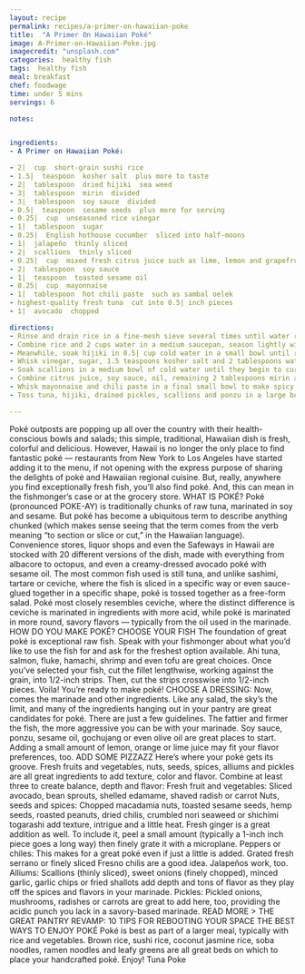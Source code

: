 ```yaml
---
layout: recipe
permalink: recipes/a-primer-on-hawaiian-poke
title:  "A Primer On Hawaiian Poké"
image: A-Primer-on-Hawaiian-Poke.jpg
imagecredit: "unsplash.com"
categories:  healthy fish
tags:  healthy fish
meal: breakfast
chef: foodwage
time: under 5 mins
servings: 6

notes:


ingredients:
- A Primer on Hawaiian Poké:

- 2|  cup  short-grain sushi rice
- 1.5|  teaspoon  kosher salt  plus more to taste
- 2|  tablespoon  dried hijiki  sea weed
- 3|  tablespoon  mirin  divided
- 3|  tablespoon  soy sauce  divided
- 0.5|  teaspoon  sesame seeds  plus more for serving
- 0.25|  cup  unseasoned rice vinegar
- 1|  tablespoon  sugar
- 0.25|  English hothouse cucumber  sliced into half-moons
- 1|  jalapeño  thinly sliced
- 2|  scallions  thinly sliced
- 0.25|  cup  mixed fresh citrus juice such as lime, lemon and grapefruit
- 2|  tablespoon  soy sauce
- 1|  teaspoon  toasted sesame oil
- 0.25|  cup  mayonnaise
- 1|  tablespoon  hot chili paste  such as sambal oelek
- highest-quality fresh tuna  cut into 0.5| inch pieces
- 1|  avocado  chopped

directions:
- Rinse and drain rice in a fine-mesh sieve several times until water runs clear. Let sit 30 minutes.
- Combine rice and 2 cups water in a medium saucepan, season lightly with salt and bring to a boil. Reduce heat, cover saucepan and simmer until rice is tender, 18–22 minutes. Remove from heat and let sit 10 minutes. Fluff with a fork; keep warm.
- Meanwhile, soak hijiki in 0.5| cup cold water in a small bowl until rehydrated and softened, 30–35 minutes. Drain and mix in a clean, small bowl with 1 tablespoon mirin, 1 tablespoon soy sauce and 0.5| teaspoon sesame seeds; let sit 5 minutes. Drain.
- Whisk vinegar, sugar, 1.5 teaspoons kosher salt and 2 tablespoons water in another small bowl. Toss cucumber with a pinch of salt in another bowl and squeeze to expel excess water. Add cucumber and jalapeño to brine and let sit at least 10 minutes and up to 1 hour to pickle.
- Soak scallions in a medium bowl of cold water until they begin to curl, about 10 minutes. Drain and squeeze dry.
- Combine citrus juice, soy sauce, oil, remaining 2 tablespoons mirin and remaining 2 tablespoons soy sauce in another small bowl to create ponzu; set aside.
- Whisk mayonnaise and chili paste in a final small bowl to make spicy mayo; set aside.
- Toss tuna, hijiki, drained pickles, scallions and ponzu in a large bowl; season with salt. Serve over a bed of rice topped with drizzle of spicy mayo.

---
```


Poké outposts are popping up all over the country with their health-conscious bowls and salads; this simple, traditional, Hawaiian dish is fresh, colorful and delicious.
However, Hawaii is no longer the only place to find fantastic poké — restaurants from New York to Los Angeles have started adding it to the menu, if not opening with the express purpose of sharing the delights of poké and Hawaiian regional cuisine. But, really, anywhere you find exceptionally fresh fish, you’ll also find poké. And, this can mean in the fishmonger’s case or at the grocery store.
WHAT IS POKÉ?  Poké (pronounced POKE-AY) is traditionally chunks of raw tuna, marinated in soy and sesame. But poké has become a ubiquitous term to describe anything chunked (which makes sense seeing that the term comes from the verb meaning “to section or slice or cut,” in the Hawaiian language). Convenience stores, liquor shops and even the Safeways in Hawaii are stocked with 20 different versions of the dish, made with everything from albacore to octopus, and even a creamy-dressed avocado poké with sesame oil.
The most common fish used is still tuna, and unlike sashimi, tartare or ceviche, where the fish is sliced in a specific way or even sauce-glued together in a specific shape, poké is tossed together as a free-form salad. Poké most closely resembles ceviche, where the distinct difference is ceviche is marinated in ingredients with more acid, while poké is marinated in more round, savory flavors — typically from the oil used in the marinade.
HOW DO YOU MAKE POKÉ?  CHOOSE YOUR FISH
The foundation of great poké is exceptional raw fish. Speak with your fishmonger about what you’d like to use the fish for and ask for the freshest option available. Ahi tuna, salmon, fluke, hamachi, shrimp and even tofu are great choices.
Once you’ve selected your fish, cut the fillet lengthwise, working against the grain, into 1/2-inch strips. Then, cut the strips crosswise into 1/2-inch pieces. Voila! You’re ready to make poké!
CHOOSE A DRESSING:
Now, comes the marinade and other ingredients. Like any salad, the sky’s the limit, and many of the ingredients hanging out in your pantry are great candidates for poké. There are just a few guidelines. The fattier and firmer the fish, the more aggressive you can be with your marinade. Soy sauce, ponzu, sesame oil, gochujang or even olive oil are great places to start. Adding a small amount of lemon, orange or lime juice may fit your flavor preferences, too.
ADD SOME PIZZAZZ
Here’s where your poké gets its groove. Fresh fruits and vegetables, nuts, seeds, spices, alliums and pickles are all great ingredients to add texture, color and flavor. Combine at least three to create balance, depth and flavor:
Fresh fruit and vegetables: Sliced avocado, bean sprouts, shelled edamame, shaved radish or carrot  Nuts, seeds and spices: Chopped macadamia nuts, toasted sesame seeds, hemp seeds, roasted peanuts, dried chilis, crumbled nori seaweed or shichimi togarashi add texture, intrigue and a little heat. Fresh ginger is a great addition as well. To include it, peel a small amount (typically a 1-inch inch piece goes a long way) then finely grate it with a microplane.  Peppers or chiles: This makes for a great poké even if just a little is added. Grated fresh serrano or finely sliced Fresno chilis are a good idea. Jalapeños work, too.  Alliums: Scallions (thinly sliced), sweet onions (finely chopped), minced garlic, garlic chips or fried shallots add depth and tons of flavor as they play off the spices and flavors in your marinade.  Pickles: Pickled onions, mushrooms, radishes or carrots are great to add here, too, providing the acidic punch you lack in a savory-based marinade.  READ MORE > THE GREAT PANTRY REVAMP: 10 TIPS FOR REBOOTING YOUR SPACE
THE BEST WAYS TO ENJOY POKÉ
Poké is best as part of a larger meal, typically with rice and vegetables. Brown rice, sushi rice, coconut jasmine rice, soba noodles, ramen noodles and leafy greens are all great beds on which to place your handcrafted poké. Enjoy!
Tuna Poke